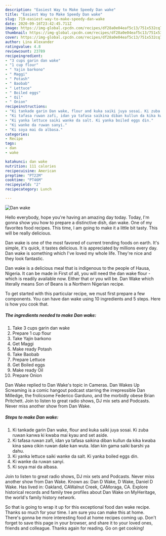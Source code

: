 ```yaml
---
description: "Easiest Way to Make Speedy Dan wake"
title: "Easiest Way to Make Speedy Dan wake"
slug: 719-easiest-way-to-make-speedy-dan-wake
date: 2020-09-16T23:42:45.711Z
image: https://img-global.cpcdn.com/recipes/df28a0e04eaf5c13/751x532cq70/dan-wake-recipe-main-photo.jpg
thumbnail: https://img-global.cpcdn.com/recipes/df28a0e04eaf5c13/751x532cq70/dan-wake-recipe-main-photo.jpg
cover: https://img-global.cpcdn.com/recipes/df28a0e04eaf5c13/751x532cq70/dan-wake-recipe-main-photo.jpg
author: Lina Alexander
ratingvalue: 4.8
reviewcount: 23789
recipeingredient:
- "3 cups garin dan wake"
- "1 cup flour"
- " Yajin barkono"
- " Maggi"
- " Potash"
- " Baobab"
- " Lettuce"
- " Boiled eggs"
- " Oil"
- " Onion"
recipeinstructions:
- "Ki tankade garin Dan wake, flour and kuka saiki juya sosai. Ki zuba ruwan kanwa ki kwaba mai kyau and set aside."
- "Ki tafasa ruwan zafi, idan ya tafasa saikina diban kullun da kika kwaba kina sawa cikin ruwan dake kan wuta. Idan kin gama saiki barshi ya dahu."
- "Ki yanka lettuce saiki wanke da salt. Ki yanka boiled eggs din."
- "Ki wanke da ruwan sanyi."
- "Ki soya mai da albasa."
categories:
- Recipe
tags:
- dan
- wake

katakunci: dan wake 
nutrition: 111 calories
recipecuisine: American
preptime: "PT22M"
cooktime: "PT46M"
recipeyield: "2"
recipecategory: Lunch

---
```



![Dan wake](https://img-global.cpcdn.com/recipes/df28a0e04eaf5c13/751x532cq70/dan-wake-recipe-main-photo.jpg)

Hello everybody, hope you're having an amazing day today. Today, I'm gonna show you how to prepare a distinctive dish, dan wake. One of my favorites food recipes. This time, I am going to make it a little bit tasty. This will be really delicious.

Dan wake is one of the most favored of current trending foods on earth. It's simple, it's quick, it tastes delicious. It is appreciated by millions every day. Dan wake is something which I've loved my whole life. They're nice and they look fantastic.

Dan wake is a delicious meal that is indigenous to the people of Hausa, Nigeria. It can be made in First of all, you will need the dan wake flour - which is readily available now. Either that or you will be. Dan Wake which literally means Son of Beans is a Northern Nigerian recipe.


To get started with this particular recipe, we must first prepare a few components. You can have dan wake using 10 ingredients and 5 steps. Here is how you cook that.

<!--inarticleads1-->

##### The ingredients needed to make Dan wake:

1. Take 3 cups garin dan wake
1. Prepare 1 cup flour
1. Take  Yajin barkono
1. Get  Maggi
1. Make ready  Potash
1. Take  Baobab
1. Prepare  Lettuce
1. Get  Boiled eggs
1. Make ready  Oil
1. Prepare  Onion


Dan Wake replied to Dan Wake&#39;s topic in Cameras. Dan Wakes Up Screaming is a comic hangout podcast starring the irrepressible Dan Milledge, the frolicsome Federico Garduno, and the morbidly obese Brian Pritchett. Join to listen to great radio shows, DJ mix sets and Podcasts. Never miss another show from Dan Wake. 

<!--inarticleads2-->

##### Steps to make Dan wake:

1. Ki tankade garin Dan wake, flour and kuka saiki juya sosai. Ki zuba ruwan kanwa ki kwaba mai kyau and set aside.
1. Ki tafasa ruwan zafi, idan ya tafasa saikina diban kullun da kika kwaba kina sawa cikin ruwan dake kan wuta. Idan kin gama saiki barshi ya dahu.
1. Ki yanka lettuce saiki wanke da salt. Ki yanka boiled eggs din.
1. Ki wanke da ruwan sanyi.
1. Ki soya mai da albasa.


Join to listen to great radio shows, DJ mix sets and Podcasts. Never miss another show from Dan Wake. Known as: Dan D Wake, D Wake, Daniel D Wake. Has lived in: Oakland, CAWalnut Creek, CAMoraga, CA. Explore historical records and family tree profiles about Dan Wake on MyHeritage, the world&#39;s family history network. 

So that is going to wrap it up for this exceptional food dan wake recipe. Thanks so much for your time. I am sure you can make this at home. There's gonna be more interesting food at home recipes coming up. Don't forget to save this page in your browser, and share it to your loved ones, friends and colleague. Thanks again for reading. Go on get cooking!
